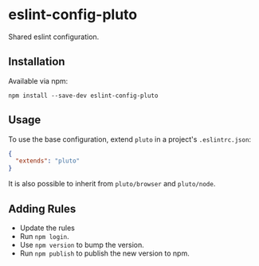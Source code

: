 eslint-config-pluto
===

Shared eslint configuration.

Installation
---

Available via npm:

`npm install --save-dev eslint-config-pluto`

Usage
---

To use the base configuration, extend `pluto` in a project's `.eslintrc.json`:

```json
{
  "extends": "pluto"
}
```

It is also possible to inherit from `pluto/browser` and `pluto/node`.

Adding Rules
---

- Update the rules
- Run `npm login`.
- Use `npm version` to bump the version.
- Run `npm publish` to publish the new version to npm.

